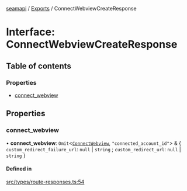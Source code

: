 [seamapi](../README.md) / [Exports](../modules.md) / ConnectWebviewCreateResponse

# Interface: ConnectWebviewCreateResponse

## Table of contents

### Properties

- [connect\_webview](ConnectWebviewCreateResponse.md#connect_webview)

## Properties

### connect\_webview

• **connect\_webview**: `Omit`<[`ConnectWebview`](ConnectWebview.md), ``"connected_account_id"``\> & { `custom_redirect_failure_url`: ``null`` \| `string` ; `custom_redirect_url`: ``null`` \| `string`  }

#### Defined in

[src/types/route-responses.ts:54](https://github.com/seamapi/javascript/blob/main/src/types/route-responses.ts#L54)
